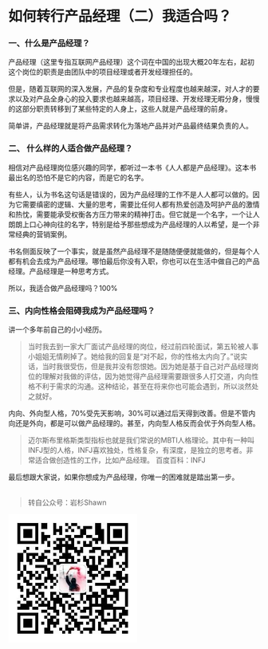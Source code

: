 # 如何转行产品经理（二）我适合吗？

### 一、什么是产品经理？

产品经理（这里专指互联网产品经理）这个词在中国的出现大概20年左右，起初这个岗位的职责是由团队中的项目经理或者开发经理担任的。  

但是，随着互联网的深入发展，产品的复杂度和专业程度也越来越深，对人才的要求以及对产品全身心的投入要求也越来越高，项目经理、开发经理无暇分身，慢慢的这部分职责转移到了某些特定的人身上，这些人就是产品经理的前身。

简单讲，产品经理就是将产品需求转化为落地产品并对产品最终结果负责的人。    
  
  

### 二、 什么样的人适合做产品经理？

相信对产品经理岗位感兴趣的同学，都听过一本书《人人都是产品经理》。这本书最出名的恐怕不是它的内容，而是它的名字。  

有些人，认为书名这句话是错误的，因为产品经理的工作不是人人都可以做的。因为它需要缜密的逻辑、大量的思考，需要比任何人都有热爱创造及呵护产品的激情和热忱，需要能承受权衡各方压力带来的精神打击。但它就是一个名字，一个让人朗朗上口心神向往的名字，特别是给予那些想成为产品经理的人以希望，是一个非常经典的营销案例。

书名侧面反映了一个事实，就是虽然产品经理不是随随便便就能做的，但是每个人都有机会去成为产品经理。哪怕最后你没有入职，你也可以在生活中做自己的产品经理。产品经理是一种思考方式。

所以，我适合做产品经理吗？100%  
  
  

### 三、内向性格会阻碍我成为产品经理吗？

讲一个多年前自己的小小经历。

> 当时我去到一家大厂面试产品经理的岗位，经过前四轮面试，第五轮被人事小姐姐无情刷掉了。她给我的回复是“对不起，你的性格太内向了。”说实话，当时我很受伤，但是我并没有怨恨她。因为她是基于自己对产品经理岗位的理解对我做的评估，因为她觉得产品经理需要跟很多人打交道，内向性格不利于需求的沟通。这种结论，甚至在将来你也可能会遇到，所以淡然处之就好。

内向、外向型人格，70%受先天影响，30%可以通过后天得到改善。但是不管内向还是外向，都是可以做产品经理的。甚至，内向型人格反而会优于外向型人格。

> 迈尔斯布里格斯类型指标也就是我们常说的MBTI人格理论。其中有一种叫INFJ型的人格，INFJ喜欢独处，性格复杂，有深度，是独立的思考者。非常适合做创造性的工作，比如产品经理。
> 百度百科：INFJ
  
最后想跟大家说，如果你想成为产品经理，你唯一的困难就是踏出第一步。
<br/>
<br/>
> 转自公众号：岩杉Shawn

![qr](https://raw.githubusercontent.com/YSshawn/PM-10days/master/pic/2980541-065cc3b5b0ab390b.jpg)

